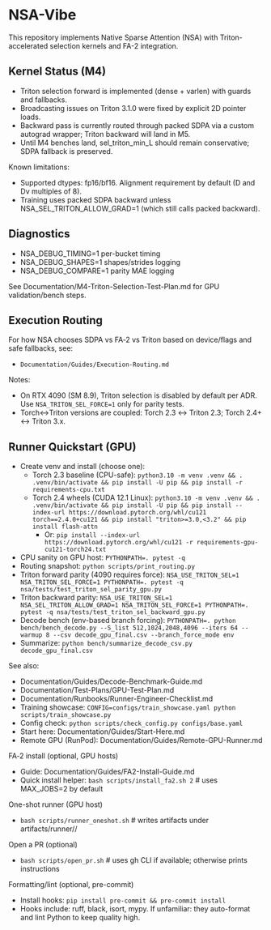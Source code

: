 # NSA-Vibe

This repository implements Native Sparse Attention (NSA) with Triton-accelerated selection kernels and FA-2 integration.

## Kernel Status (M4)
- Triton selection forward is implemented (dense + varlen) with guards and fallbacks.
- Broadcasting issues on Triton 3.1.0 were fixed by explicit 2D pointer loads.
- Backward pass is currently routed through packed SDPA via a custom autograd wrapper; Triton backward will land in M5.
- Until M4 benches land, sel_triton_min_L should remain conservative; SDPA fallback is preserved.

Known limitations:
- Supported dtypes: fp16/bf16. Alignment requirement by default (D and Dv multiples of 8).
- Training uses packed SDPA backward unless NSA_SEL_TRITON_ALLOW_GRAD=1 (which still calls packed backward).

## Diagnostics
- NSA_DEBUG_TIMING=1 per-bucket timing
- NSA_DEBUG_SHAPES=1 shapes/strides logging
- NSA_DEBUG_COMPARE=1 parity MAE logging

See Documentation/M4-Triton-Selection-Test-Plan.md for GPU validation/bench steps.

## Execution Routing

For how NSA chooses SDPA vs FA‑2 vs Triton based on device/flags and safe fallbacks, see:
- `Documentation/Guides/Execution-Routing.md`

Notes:
- On RTX 4090 (SM 8.9), Triton selection is disabled by default per ADR. Use `NSA_TRITON_SEL_FORCE=1` only for parity tests.
- Torch↔Triton versions are coupled: Torch 2.3 ↔ Triton 2.3; Torch 2.4+ ↔ Triton 3.x.

## Runner Quickstart (GPU)
- Create venv and install (choose one):
  - Torch 2.3 baseline (CPU-safe): `python3.10 -m venv .venv && . .venv/bin/activate && pip install -U pip && pip install -r requirements-cpu.txt`
  - Torch 2.4 wheels (CUDA 12.1 Linux): `python3.10 -m venv .venv && . .venv/bin/activate && pip install -U pip && pip install --index-url https://download.pytorch.org/whl/cu121 torch==2.4.0+cu121 && pip install "triton>=3.0,<3.2" && pip install flash-attn`
    - Or: `pip install --index-url https://download.pytorch.org/whl/cu121 -r requirements-gpu-cu121-torch24.txt`
- CPU sanity on GPU host: `PYTHONPATH=. pytest -q`
- Routing snapshot: `python scripts/print_routing.py`
- Triton forward parity (4090 requires force): `NSA_USE_TRITON_SEL=1 NSA_TRITON_SEL_FORCE=1 PYTHONPATH=. pytest -q nsa/tests/test_triton_sel_parity_gpu.py`
- Triton backward parity: `NSA_USE_TRITON_SEL=1 NSA_SEL_TRITON_ALLOW_GRAD=1 NSA_TRITON_SEL_FORCE=1 PYTHONPATH=. pytest -q nsa/tests/test_triton_sel_backward_gpu.py`
- Decode bench (env-based branch forcing): `PYTHONPATH=. python bench/bench_decode.py --S_list 512,1024,2048,4096 --iters 64 --warmup 8 --csv decode_gpu_final.csv --branch_force_mode env`
- Summarize: `python bench/summarize_decode_csv.py decode_gpu_final.csv`

See also:
- Documentation/Guides/Decode-Benchmark-Guide.md
- Documentation/Test-Plans/GPU-Test-Plan.md
- Documentation/Runbooks/Runner-Engineer-Checklist.md
- Training showcase: `CONFIG=configs/train_showcase.yaml python scripts/train_showcase.py`
- Config check: `python scripts/check_config.py configs/base.yaml`
- Start here: Documentation/Guides/Start-Here.md
- Remote GPU (RunPod): Documentation/Guides/Remote-GPU-Runner.md

FA‑2 install (optional, GPU hosts)
- Guide: Documentation/Guides/FA2-Install-Guide.md
- Quick install helper: `bash scripts/install_fa2.sh 2`  # uses MAX_JOBS=2 by default

One-shot runner (GPU host)
- `bash scripts/runner_oneshot.sh`  # writes artifacts under artifacts/runner/<commit>/

Open a PR (optional)
- `bash scripts/open_pr.sh`  # uses gh CLI if available; otherwise prints instructions

Formatting/lint (optional, pre-commit)
- Install hooks: `pip install pre-commit && pre-commit install`
- Hooks include: ruff, black, isort, mypy. If unfamiliar: they auto-format and lint Python to keep quality high.
